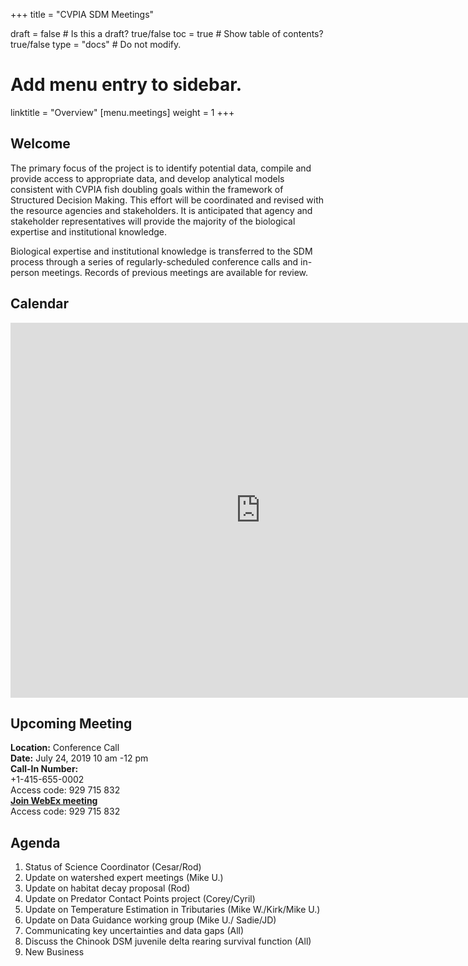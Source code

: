 +++
title = "CVPIA SDM Meetings"

draft = false  # Is this a draft? true/false
toc = true  # Show table of contents? true/false
type = "docs"  # Do not modify.

# Add menu entry to sidebar.
linktitle = "Overview"
[menu.meetings]
weight = 1 
+++

## Welcome

The primary focus of the project is to identify potential data, compile and provide access to appropriate data, and develop analytical models consistent with CVPIA fish doubling goals within the framework of Structured Decision Making. This effort will be coordinated and revised with the resource agencies and stakeholders. It is anticipated that agency and stakeholder representatives will provide the majority of the biological expertise and institutional knowledge.

Biological expertise and institutional knowledge is transferred to the SDM process through a series of regularly-scheduled conference calls and in-person meetings. Records of previous meetings are available for review. 
## Calendar 

<iframe src="https://calendar.google.com/calendar/embed?showTitle=0&amp;height=600&amp;wkst=1&amp;bgcolor=%23ffffff&amp;src=cvpiadsm%40gmail.com&amp;color=%231B887A&amp;ctz=America%2FLos_Angeles" style="border-width:0" width="800" height="600" frameborder="0" scrolling="no"></iframe>

## Upcoming Meeting
**Location:** Conference Call    
**Date:** July 24, 2019 10 am -12 pm  
**Call-In Number:**     
+1-415-655-0002     
Access code: 929 715 832	
**[Join WebEx meeting](https://oregonstate.webex.com/join/duarteadoregonstate.edu)**    
Access code: 929 715 832

## Agenda 
1.	Status of Science Coordinator (Cesar/Rod)
2.	Update on watershed expert meetings (Mike U.)
3.	Update on habitat decay proposal (Rod)
4.	Update on Predator Contact Points project (Corey/Cyril)
5.	Update on Temperature Estimation in Tributaries (Mike W./Kirk/Mike U.)
6.	Update on Data Guidance working group (Mike U./ Sadie/JD)
7.	Communicating key uncertainties and data gaps (All)
8.	Discuss the Chinook DSM juvenile delta rearing survival function (All)
9.	New Business
 





  







